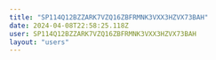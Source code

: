 ```yaml
---
title: "SP114Q12BZZARK7VZQ16ZBFRMNK3VXX3HZVX73BAH"
date: 2024-04-08T22:58:25.118Z
user: SP114Q12BZZARK7VZQ16ZBFRMNK3VXX3HZVX73BAH
layout: "users"
---
```

    